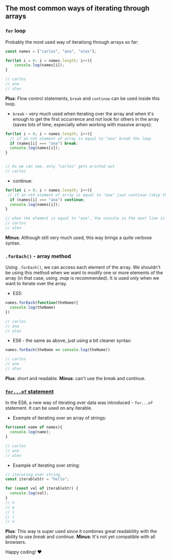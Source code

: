 ## The most common ways of iterating through arrays

### `for` loop

Probably the most used way of iterationg through arrays so far:

```jsx
const names = ["carlos", "ana", "alex"];

for(let i = 0; i < names.length; i++){
    console.log(names[i]);
}

// carlos
// ana
// alex
```
__Plus__: Flow control statements, `break` and `continue` can be used inside this loop.

- `break` - very much used when iterating over the array and when it's enough to get the first occurrence and not look for others in the array (saves lots of time, especially when working with massive arrays):

```jsx
for(let i = 0; i < names.length; i++){
  // if an nth element of array is equal to "ana" break the loop
  if (names[i] === "ana") break;
  console.log(names[i]);
}


// As we can see, only "carlos" gets printed out
// carlos
```

- continue:

```javascript
for(let i = 0; i < names.length; i++){
 // if an nth element of array is equal to "ana" jsut continue (skip the following step)
  if (names[i] === "ana") continue;
  console.log(names[i]);
}

// when the element is equal to "ana", the console in the next line is skipped so only these two get printed
// carlos
// alex
```

__Minus__: Although still very much used, this way brings a quite verbose syntax. 

### `.forEach()` - array method

Using `.forEach()`, we can access each element of the array. We shouldn't be using this method when we want to modify one or more elements of the array (in that case, using _.map_ is recommended). It is used only when we want to iterate over the array.

- ES5:
```jsx
names.forEach(function(theName){
  console.log(theName)
})

// carlos
// ana
// alex
```

- ES6 - the same as above, just using a bit cleaner syntax:

```jsx
names.forEach(theName => console.log(theName))

// carlos
// ana
// alex
```

__Plus__: short and readable.
__Minus__: can't use the break and continue.

### [`for...of` statement](https://developer.mozilla.org/en-US/docs/Web/JavaScript/Reference/Statements/for...of)


In the ES6, a new way of iterating over data was introduced - `for...of` statement. It can be used on any iterable.

- Example of iterating over an array of strings:
```jsx
for(const name of names){
  console.log(name);
}

// carlos
// ana
// alex
```

- Example of iterating over string:

```jsx
// iterating over string
const iterableStr = "hello";

for (const val of iterableStr) {
  console.log(val);
}
// h
// e
// l
// l
// o
```

__Plus__: This way is super used since it combines great readability with the ability to use _break_ and _continue_.
__Minus__: It's not yet compatible with all browsers.

Happy coding! :heart: